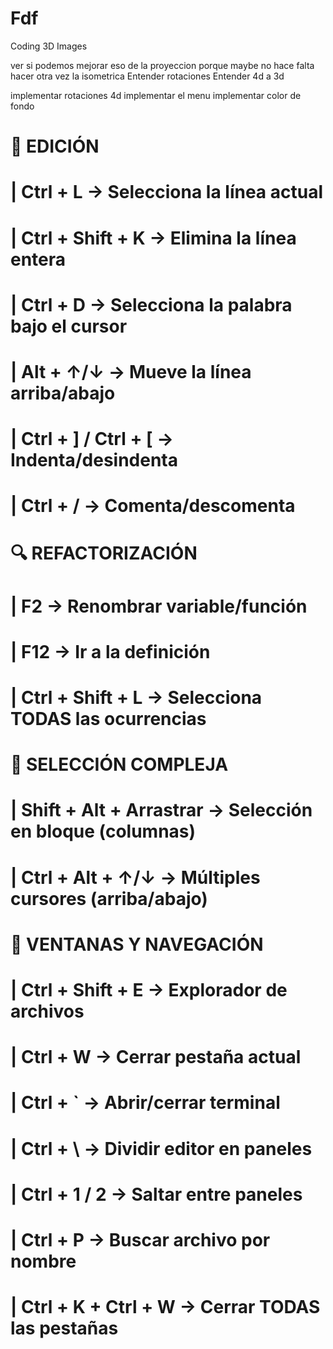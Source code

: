 # Fdf
Coding 3D Images

ver si podemos mejorar eso de la proyeccion porque maybe no hace falta hacer otra vez la isometrica
Entender rotaciones
Entender 4d a 3d

implementar rotaciones 4d
implementar el menu
implementar color de fondo

# 🔧 EDICIÓN
# | Ctrl + L					→ Selecciona la línea actual
# | Ctrl + Shift + K			→ Elimina la línea entera
# | Ctrl + D					→ Selecciona la palabra bajo el cursor
# | Alt + ↑/↓					→ Mueve la línea arriba/abajo
# | Ctrl + ] / Ctrl + [			→ Indenta/desindenta
# | Ctrl + /					→ Comenta/descomenta

# 🔍 REFACTORIZACIÓN
# | F2							→ Renombrar variable/función
# | F12							→ Ir a la definición
# | Ctrl + Shift + L			→ Selecciona TODAS las ocurrencias

# 🎯 SELECCIÓN COMPLEJA
# | Shift + Alt + Arrastrar		→ Selección en bloque (columnas)
# | Ctrl + Alt + ↑/↓			→ Múltiples cursores (arriba/abajo)

# 📂 VENTANAS Y NAVEGACIÓN
# | Ctrl + Shift + E			→ Explorador de archivos
# | Ctrl + W					→ Cerrar pestaña actual
# | Ctrl + `					→ Abrir/cerrar terminal
# | Ctrl + \					→ Dividir editor en paneles
# | Ctrl + 1 / 2				→ Saltar entre paneles
# | Ctrl + P					→ Buscar archivo por nombre
# | Ctrl + K + Ctrl + W			→ Cerrar TODAS las pestañas
